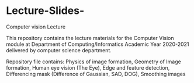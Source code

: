 # Lecture-Slides-
Computer vision Lecture

This repository contains the lecture materials for the Computer Vision module at Department of Computing/Informatics Academic Year 2020-2021 delivered by computer science department. 

Repository file contains:
Physics of image formation,
Geometry of Image formation,
Human eye vision (The Eye),
Edge and feature detection, 
Differencing mask (Difference of Gaussian, SAD, DOG),
Smoothing images


